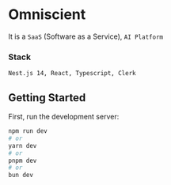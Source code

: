 # Omniscient

It is a `SaaS` (Software as a Service), `AI Platform`

### Stack

`Nest.js 14, React, Typescript, Clerk`

## Getting Started

First, run the development server:

```bash
npm run dev
# or
yarn dev
# or
pnpm dev
# or
bun dev
```
